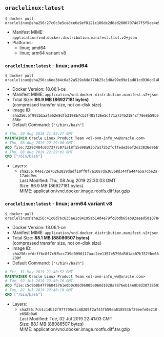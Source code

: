## `oraclelinux:latest`

```console
$ docker pull oraclelinux@sha256:27c0c3e5ca8ce6e9ef8121c106de2d8ad28067074d7f5f5ce4e5cb78a0f07b3d
```

-	Manifest MIME: `application/vnd.docker.distribution.manifest.list.v2+json`
-	Platforms:
	-	linux; amd64
	-	linux; arm64 variant v8

### `oraclelinux:latest` - linux; amd64

```console
$ docker pull oraclelinux@sha256:a6ee3b4c6a52a529a6de77bb25c3d0a99e99e1ad81cd936cd14b100288ffe246
```

-	Docker Version: 18.06.1-ce
-	Manifest MIME: `application/vnd.docker.distribution.manifest.v2+json`
-	Total Size: **86.9 MB (86927181 bytes)**  
	(compressed transfer size, not on-disk size)
-	Image ID: `sha256:5f993b1aafe52e8dfb3198b7cb3f405f36e5cf71a73452184cf70e8b59b5836e`
-	Default Command: `["\/bin\/bash"]`

```dockerfile
# Thu, 30 Aug 2018 21:49:27 GMT
MAINTAINER Oracle Linux Product Team <ol-ovm-info_ww@oracle.com>
# Thu, 08 Aug 2019 22:29:00 GMT
ADD file:72293484c037377c071a18f15e98a93b7a172b2fcffede26ef2e23826e96bff9 in / 
# Thu, 08 Aug 2019 22:29:01 GMT
CMD ["/bin/bash"]
```

-	Layers:
	-	`sha256:04e172e76262829dadf10ff0f7a1087da36568d344fa44465a7cbe2a17add9ec`  
		Last Modified: Thu, 08 Aug 2019 22:30:03 GMT  
		Size: 86.9 MB (86927181 bytes)  
		MIME: application/vnd.docker.image.rootfs.diff.tar.gzip

### `oraclelinux:latest` - linux; arm64 variant v8

```console
$ docker pull oraclelinux@sha256:41c8d76c635ae1c84105ab14d4e79fc0bdb65ab92aeed501878c5f204259302f
```

-	Docker Version: 18.06.1-ce
-	Manifest MIME: `application/vnd.docker.distribution.manifest.v2+json`
-	Total Size: **88.1 MB (88086507 bytes)**  
	(compressed transfer size, not on-disk size)
-	Image ID: `sha256:efdcffbc8f7c9fbcc739d0990117aac2ee1357e5796d501ae07b787fbe66239f`
-	Default Command: `["\/bin\/bash"]`

```dockerfile
# Fri, 31 May 2019 21:40:52 GMT
MAINTAINER Oracle Linux Product Team <ol-ovm-info_ww@oracle.com>
# Tue, 02 Jul 2019 22:40:16 GMT
ADD file:c5c9b0b4779b045761e0b0c00d96005e060d1028a7876eb14e8b8d3073859366 in / 
# Tue, 02 Jul 2019 22:40:18 GMT
CMD ["/bin/bash"]
```

-	Layers:
	-	`sha256:7cb1c14b32f977705e3c48205f2af43f659ea818553bf29eefe0e210e658b0a6`  
		Last Modified: Tue, 02 Jul 2019 22:41:03 GMT  
		Size: 88.1 MB (88086507 bytes)  
		MIME: application/vnd.docker.image.rootfs.diff.tar.gzip
